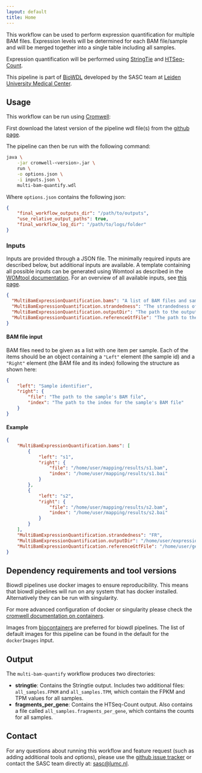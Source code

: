 ```yaml
---
layout: default
title: Home
---
```


This workflow can be used to perform expression quantification for multiple
BAM files. Expression levels will be determined for each BAM file/sample
and will be merged together into a single table including all samples.

Expression quantification will be performed using
[StringTie](https://ccb.jhu.edu/software/stringtie/) and
[HTSeq-Count](http://htseq.readthedocs.io/en/master/count.html).

This pipeline is part of [BioWDL](https://biowdl.github.io/)
developed by the SASC team
at [Leiden University Medical Center](https://www.lumc.nl/).

## Usage
This workflow can be run using
[Cromwell](http://cromwell.readthedocs.io/en/stable/):

First download the latest version of the pipeline wdl file(s)
from the
[github page](https://github.com/biowdl/expression-quantification).

The pipeline can then be run with the following command:
```bash
java \
    -jar cromwell-<version>.jar \
    run \
    -o options.json \
    -i inputs.json \
    multi-bam-quantify.wdl
```

Where `options.json` contains the following json:
```json
{
    "final_workflow_outputs_dir": "/path/to/outputs",
    "use_relative_output_paths": true,
    "final_workflow_log_dir": "/path/to/logs/folder"
}
```

### Inputs
Inputs are provided through a JSON file. The minimally required inputs are
described below, but additional inputs are available.
A template containing all possible inputs can be generated using
Womtool as described in the
[WOMtool documentation](http://cromwell.readthedocs.io/en/stable/WOMtool/).
For an overview of all available inputs, see [this page](./inputs.html).

```json
{
  "MultiBamExpressionQuantification.bams": "A list of BAM files and sample identifiers (see 'BAM file input' below).",
  "MultiBamExpressionQuantification.strandedness": "The strandedness of the samples: FR (forward-reverse), RF (reverse-forward) or None.",
  "MultiBamExpressionQuantification.outputDir": "The path to the output directory.",
  "MultiBamExpressionQuantification.referenceGtfFile": "The path to the annotations GTF file. If not specified, Stringtie will be run unguided and the GTF file it produces will be used for HTSeq-Count.",
}
```

#### BAM file input
BAM files need to be given as a list with one item per sample. Each of the
items should be an object containing a `"Left"` element (the sample id) and a
`"Right"` element (the BAM file and its index) following the structure as shown
here:

```json
{
    "left": "Sample identifier",
    "right": {
        "file": "The path to the sample's BAM file",
        "index": "The path to the index for the sample's BAM file"
    }
}
```

#### Example
```json
{
    "MultiBamExpressionQuantification.bams": [
        {
            "left": "s1",
            "right": {
                "file": "/home/user/mapping/results/s1.bam",
                "index": "/home/user/mapping/results/s1.bai"
            }
        },
        {
            "left": "s2",
            "right": {
                "file": "/home/user/mapping/results/s2.bam",
                "index": "/home/user/mapping/results/s2.bai"
            }
        }
    ],
    "MultiBamExpressionQuantification.strandedness": "FR",
    "MultiBamExpressionQuantification.outputDir": "/home/user/expression/results",
    "MultiBamExpressionQuantification.referenceGtfFile": "/home/user/genomes/human/features/ensembl87.gtf"
}
```

## Dependency requirements and tool versions
Biowdl pipelines use docker images to ensure  reproducibility. This
means that biowdl pipelines will run on any system that has docker
installed. Alternatively they can be run with singularity.

For more advanced configuration of docker or singularity please check
the [cromwell documentation on containers](
https://cromwell.readthedocs.io/en/stable/tutorials/Containers/).

Images from [biocontainers](https://biocontainers.pro) are preferred for
biowdl pipelines. The list of default images for this pipeline can be
found in the default for the `dockerImages` input.

## Output
The `multi-bam-quantify` workflow produces two directories:
- **stringtie**: Contains the Stringtie output. Includes two additional files:
  `all_samples.FPKM` and `all_samples.TPM`, which contain the FPKM and TPM values
   for all samples.
- **fragments_per_gene**: Contains the HTSeq-Count output. Also contains a file
  called `all_samples.fragments_per_gene`, which contains the counts for all
  samples.

## Contact
<p>
  <!-- Obscure e-mail address for spammers -->
For any questions about running this workflow and feature request (such as
adding additional tools and options), please use the
<a href='https://github.com/biowdl/expression-quantification/issues'>github issue tracker</a>
or contact the SASC team directly at: 
<a href='&#109;&#97;&#105;&#108;&#116;&#111;&#58;&#115;&#97;&#115;&#99;&#64;&#108;&#117;&#109;&#99;&#46;&#110;&#108;'>
&#115;&#97;&#115;&#99;&#64;&#108;&#117;&#109;&#99;&#46;&#110;&#108;</a>.
</p>
